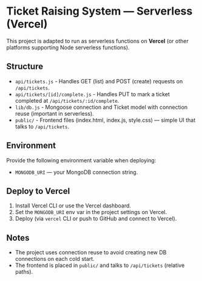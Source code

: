 # Ticket Raising System — Serverless (Vercel)

This project is adapted to run as serverless functions on **Vercel** (or other platforms supporting Node serverless functions).

## Structure
- `api/tickets.js` - Handles GET (list) and POST (create) requests on `/api/tickets`.
- `api/tickets/[id]/complete.js` - Handles PUT to mark a ticket completed at `/api/tickets/:id/complete`.
- `lib/db.js` - Mongoose connection and Ticket model with connection reuse (important in serverless).
- `public/` - Frontend files (index.html, index.js, style.css) — simple UI that talks to `/api/tickets`.

## Environment
Provide the following environment variable when deploying:
- `MONGODB_URI` — your MongoDB connection string.

## Deploy to Vercel
1. Install Vercel CLI or use the Vercel dashboard.
2. Set the `MONGODB_URI` env var in the project settings on Vercel.
3. Deploy (via `vercel` CLI or push to GitHub and connect to Vercel).

## Notes
- The project uses connection reuse to avoid creating new DB connections on each cold start.
- The frontend is placed in `public/` and talks to `/api/tickets` (relative paths).
